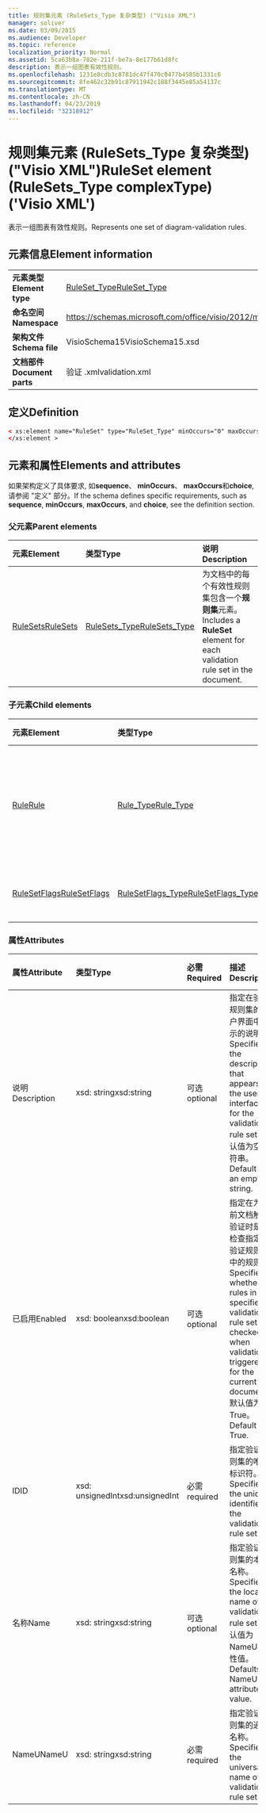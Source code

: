 ```yaml
---
title: 规则集元素 (RuleSets_Type 复杂类型) ("Visio XML")
manager: soliver
ms.date: 03/09/2015
ms.audience: Developer
ms.topic: reference
localization_priority: Normal
ms.assetid: 5ca63b8a-782e-211f-be7a-8e177b61d8fc
description: 表示一组图表有效性规则。
ms.openlocfilehash: 1231e8cdb3c8781dc47f470c0477b4585b1331c6
ms.sourcegitcommit: 8fe462c32b91c87911942c188f3445e85a54137c
ms.translationtype: MT
ms.contentlocale: zh-CN
ms.lasthandoff: 04/23/2019
ms.locfileid: "32318912"
---
```

# <a name="ruleset-element-rulesetstype-complextype-visio-xml"></a><span data-ttu-id="18246-103">规则集元素 (RuleSets_Type 复杂类型) ("Visio XML")</span><span class="sxs-lookup"><span data-stu-id="18246-103">RuleSet element (RuleSets_Type complexType) ('Visio XML')</span></span>

<span data-ttu-id="18246-104">表示一组图表有效性规则。</span><span class="sxs-lookup"><span data-stu-id="18246-104">Represents one set of diagram-validation rules.</span></span>
  
## <a name="element-information"></a><span data-ttu-id="18246-105">元素信息</span><span class="sxs-lookup"><span data-stu-id="18246-105">Element information</span></span>

|||
|:-----|:-----|
|<span data-ttu-id="18246-106">**元素类型**</span><span class="sxs-lookup"><span data-stu-id="18246-106">**Element type**</span></span> <br/> |[<span data-ttu-id="18246-107">RuleSet_Type</span><span class="sxs-lookup"><span data-stu-id="18246-107">RuleSet_Type</span></span>](ruleset_type-complextypevisio-xml.md) <br/> |
|<span data-ttu-id="18246-108">**命名空间**</span><span class="sxs-lookup"><span data-stu-id="18246-108">**Namespace**</span></span> <br/> |https://schemas.microsoft.com/office/visio/2012/main  <br/> |
|<span data-ttu-id="18246-109">**架构文件**</span><span class="sxs-lookup"><span data-stu-id="18246-109">**Schema file**</span></span> <br/> |<span data-ttu-id="18246-110">VisioSchema15</span><span class="sxs-lookup"><span data-stu-id="18246-110">VisioSchema15.xsd</span></span>  <br/> |
|<span data-ttu-id="18246-111">**文档部件**</span><span class="sxs-lookup"><span data-stu-id="18246-111">**Document parts**</span></span> <br/> |<span data-ttu-id="18246-112">验证 .xml</span><span class="sxs-lookup"><span data-stu-id="18246-112">validation.xml</span></span>  <br/> |
   
## <a name="definition"></a><span data-ttu-id="18246-113">定义</span><span class="sxs-lookup"><span data-stu-id="18246-113">Definition</span></span>

```XML
< xs:element name="RuleSet" type="RuleSet_Type" minOccurs="0" maxOccurs="unbounded" >
</xs:element >
```

## <a name="elements-and-attributes"></a><span data-ttu-id="18246-114">元素和属性</span><span class="sxs-lookup"><span data-stu-id="18246-114">Elements and attributes</span></span>

<span data-ttu-id="18246-115">如果架构定义了具体要求, 如**sequence**、 **minOccurs**、 **maxOccurs**和**choice**, 请参阅 "定义" 部分。</span><span class="sxs-lookup"><span data-stu-id="18246-115">If the schema defines specific requirements, such as **sequence**, **minOccurs**, **maxOccurs**, and **choice**, see the definition section.</span></span> 
  
### <a name="parent-elements"></a><span data-ttu-id="18246-116">父元素</span><span class="sxs-lookup"><span data-stu-id="18246-116">Parent elements</span></span>

|<span data-ttu-id="18246-117">**元素**</span><span class="sxs-lookup"><span data-stu-id="18246-117">**Element**</span></span>|<span data-ttu-id="18246-118">**类型**</span><span class="sxs-lookup"><span data-stu-id="18246-118">**Type**</span></span>|<span data-ttu-id="18246-119">**说明**</span><span class="sxs-lookup"><span data-stu-id="18246-119">**Description**</span></span>|
|:-----|:-----|:-----|
|[<span data-ttu-id="18246-120">RuleSets</span><span class="sxs-lookup"><span data-stu-id="18246-120">RuleSets</span></span>](rulesets-element-validation_type-complextypevisio-xml.md) <br/> |[<span data-ttu-id="18246-121">RuleSets_Type</span><span class="sxs-lookup"><span data-stu-id="18246-121">RuleSets_Type</span></span>](rulesets_type-complextypevisio-xml.md) <br/> |<span data-ttu-id="18246-122">为文档中的每个有效性规则集包含一个**规则集**元素。</span><span class="sxs-lookup"><span data-stu-id="18246-122">Includes a **RuleSet** element for each validation rule set in the document.</span></span>  <br/> |
   
### <a name="child-elements"></a><span data-ttu-id="18246-123">子元素</span><span class="sxs-lookup"><span data-stu-id="18246-123">Child elements</span></span>

|<span data-ttu-id="18246-124">**元素**</span><span class="sxs-lookup"><span data-stu-id="18246-124">**Element**</span></span>|<span data-ttu-id="18246-125">**类型**</span><span class="sxs-lookup"><span data-stu-id="18246-125">**Type**</span></span>|<span data-ttu-id="18246-126">**说明**</span><span class="sxs-lookup"><span data-stu-id="18246-126">**Description**</span></span>|
|:-----|:-----|:-----|
|[<span data-ttu-id="18246-127">Rule</span><span class="sxs-lookup"><span data-stu-id="18246-127">Rule</span></span>](rule-element-ruleset_type-complextypevisio-xml.md) <br/> |[<span data-ttu-id="18246-128">Rule_Type</span><span class="sxs-lookup"><span data-stu-id="18246-128">Rule_Type</span></span>](rule_type-complextypevisio-xml.md) <br/> |<span data-ttu-id="18246-129">代表图表有效性规则集中的一个有效性规则。</span><span class="sxs-lookup"><span data-stu-id="18246-129">Represents a single validation rule in a diagram validation rule set.</span></span>  <br/> |
|[<span data-ttu-id="18246-130">RuleSetFlags</span><span class="sxs-lookup"><span data-stu-id="18246-130">RuleSetFlags</span></span>](rulesetflags-element-ruleset_type-complextypevisio-xml.md) <br/> |[<span data-ttu-id="18246-131">RuleSetFlags_Type</span><span class="sxs-lookup"><span data-stu-id="18246-131">RuleSetFlags_Type</span></span>](rulesetflags_type-complextypevisio-xml.md) <br/> |<span data-ttu-id="18246-132">指定规则集属性。</span><span class="sxs-lookup"><span data-stu-id="18246-132">Specifies rule-set properties.</span></span>  <br/> |
   
### <a name="attributes"></a><span data-ttu-id="18246-133">属性</span><span class="sxs-lookup"><span data-stu-id="18246-133">Attributes</span></span>

|<span data-ttu-id="18246-134">**属性**</span><span class="sxs-lookup"><span data-stu-id="18246-134">**Attribute**</span></span>|<span data-ttu-id="18246-135">**类型**</span><span class="sxs-lookup"><span data-stu-id="18246-135">**Type**</span></span>|<span data-ttu-id="18246-136">**必需**</span><span class="sxs-lookup"><span data-stu-id="18246-136">**Required**</span></span>|<span data-ttu-id="18246-137">**描述**</span><span class="sxs-lookup"><span data-stu-id="18246-137">**Description**</span></span>|<span data-ttu-id="18246-138">**可能的值**</span><span class="sxs-lookup"><span data-stu-id="18246-138">**Possible values**</span></span>|
|:-----|:-----|:-----|:-----|:-----|
|<span data-ttu-id="18246-139">说明</span><span class="sxs-lookup"><span data-stu-id="18246-139">Description</span></span>  <br/> |<span data-ttu-id="18246-140">xsd: string</span><span class="sxs-lookup"><span data-stu-id="18246-140">xsd:string</span></span>  <br/> |<span data-ttu-id="18246-141">可选</span><span class="sxs-lookup"><span data-stu-id="18246-141">optional</span></span>  <br/> |<span data-ttu-id="18246-142">指定在验证规则集的用户界面中显示的说明。</span><span class="sxs-lookup"><span data-stu-id="18246-142">Specifies the description that appears in the user interface for the validation rule set.</span></span> <span data-ttu-id="18246-143">默认值为空字符串。</span><span class="sxs-lookup"><span data-stu-id="18246-143">Default is an empty string.</span></span>  <br/> |<span data-ttu-id="18246-144">xsd: string 类型的值。</span><span class="sxs-lookup"><span data-stu-id="18246-144">Values of the xsd:string type.</span></span>  <br/> |
|<span data-ttu-id="18246-145">已启用</span><span class="sxs-lookup"><span data-stu-id="18246-145">Enabled</span></span>  <br/> |<span data-ttu-id="18246-146">xsd: boolean</span><span class="sxs-lookup"><span data-stu-id="18246-146">xsd:boolean</span></span>  <br/> |<span data-ttu-id="18246-147">可选</span><span class="sxs-lookup"><span data-stu-id="18246-147">optional</span></span>  <br/> |<span data-ttu-id="18246-148">指定在为当前文档触发验证时是否检查指定的验证规则集中的规则。</span><span class="sxs-lookup"><span data-stu-id="18246-148">Specifies whether the rules in the specified validation rule set are checked when validation is triggered for the current document.</span></span> <span data-ttu-id="18246-149">默认值为 True。</span><span class="sxs-lookup"><span data-stu-id="18246-149">Default is True.</span></span>  <br/> |<span data-ttu-id="18246-150">xsd: boolean 类型的值。</span><span class="sxs-lookup"><span data-stu-id="18246-150">Values of the xsd:boolean type.</span></span>  <br/> |
|<span data-ttu-id="18246-151">ID</span><span class="sxs-lookup"><span data-stu-id="18246-151">ID</span></span>  <br/> |<span data-ttu-id="18246-152">xsd: unsignedInt</span><span class="sxs-lookup"><span data-stu-id="18246-152">xsd:unsignedInt</span></span>  <br/> |<span data-ttu-id="18246-153">必需</span><span class="sxs-lookup"><span data-stu-id="18246-153">required</span></span>  <br/> |<span data-ttu-id="18246-154">指定验证规则集的唯一标识符。</span><span class="sxs-lookup"><span data-stu-id="18246-154">Specifies the unique identifier of the validation rule set.</span></span>  <br/> |<span data-ttu-id="18246-155">xsd: unsignedInt 类型的值。</span><span class="sxs-lookup"><span data-stu-id="18246-155">Values of the xsd:unsignedInt type.</span></span>  <br/> |
|<span data-ttu-id="18246-156">名称</span><span class="sxs-lookup"><span data-stu-id="18246-156">Name</span></span>  <br/> |<span data-ttu-id="18246-157">xsd: string</span><span class="sxs-lookup"><span data-stu-id="18246-157">xsd:string</span></span>  <br/> |<span data-ttu-id="18246-158">可选</span><span class="sxs-lookup"><span data-stu-id="18246-158">optional</span></span>  <br/> |<span data-ttu-id="18246-159">指定验证规则集的本地名称。</span><span class="sxs-lookup"><span data-stu-id="18246-159">Specifies the local name of the validation rule set.</span></span> <span data-ttu-id="18246-160">默认值为 NameU 属性值。</span><span class="sxs-lookup"><span data-stu-id="18246-160">Defaults to NameU attribute value.</span></span>  <br/> |<span data-ttu-id="18246-161">xsd: string 类型的值。</span><span class="sxs-lookup"><span data-stu-id="18246-161">Values of the xsd:string type.</span></span>  <br/> |
|<span data-ttu-id="18246-162">NameU</span><span class="sxs-lookup"><span data-stu-id="18246-162">NameU</span></span>  <br/> |<span data-ttu-id="18246-163">xsd: string</span><span class="sxs-lookup"><span data-stu-id="18246-163">xsd:string</span></span>  <br/> |<span data-ttu-id="18246-164">必需</span><span class="sxs-lookup"><span data-stu-id="18246-164">required</span></span>  <br/> |<span data-ttu-id="18246-165">指定验证规则集的通用名称。</span><span class="sxs-lookup"><span data-stu-id="18246-165">Specifies the universal name of the validation rule set.</span></span>  <br/> |<span data-ttu-id="18246-166">xsd: string 类型的值。</span><span class="sxs-lookup"><span data-stu-id="18246-166">Values of the xsd:string type.</span></span>  <br/> |
   

